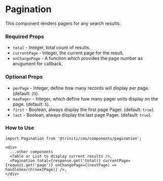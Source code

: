 # Pagination

This component renders pagers for any search results.

### Required Props
+ `total` - Integer, total count of results.
+ `currentPage` - Integer, the current page for the result.
+ `onChangePage` - A function which provides the page number as arugument for callback. 

### Optional Props
+ `perPage` - Integer, define how many records will display per page. (default: `25`).
+ `maxPager` - Integer, which define how many pager units display on the page. (default: `5`).
+ `first` - Boolean, always display the first page Pager. (default: `true`).
+ `last` - Boolean, always display the last page Pager. (default: `true`).

### How to Use
```
import Pagination from '@triniti/cms/components/pagination';

<div>
  ...other components
  <Table or List to display current results />,
  <Pagination total={response.get('total)} currentPage={request.get('page')} onChangePage={(nextPage) => handleSearch(nextPage)} />,
</div>
```
